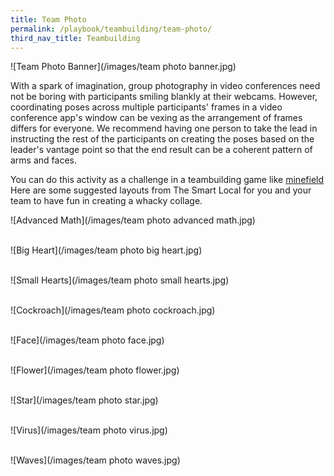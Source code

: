 ```yaml
---
title: Team Photo
permalink: /playbook/teambuilding/team-photo/
third_nav_title: Teambuilding
---
```

![Team Photo Banner](/images/team photo banner.jpg)

With a spark of imagination, group photography in video conferences need not be boring with participants smiling blankly at their webcams. However, coordinating poses across multiple participants' frames in a video conference app's window can be vexing as the arrangement of frames differs for everyone. We recommend having one person to take the lead in instructing the rest of the participants on creating the poses based on the leader's vantage point so that the end result can be a coherent pattern of arms and faces. 

You can do this activity as a challenge in a teambuilding game like [minefield](/playbook/energizers/minefield/) Here are some suggested layouts from The Smart Local for you and your team to have fun in creating a whacky collage. 

![Advanced Math](/images/team photo advanced math.jpg)  
<br/>  

![Big Heart](/images/team photo big heart.jpg)  
<br/>  

![Small Hearts](/images/team photo small hearts.jpg)  
<br/>  

![Cockroach](/images/team photo cockroach.jpg)  
<br/>  

![Face](/images/team photo face.jpg)  
<br/>  

![Flower](/images/team photo flower.jpg)  
<br/>  

![Star](/images/team photo star.jpg)  
<br/>  

![Virus](/images/team photo virus.jpg)  
<br/>  

![Waves](/images/team photo waves.jpg)  
